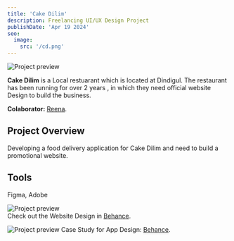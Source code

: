 ```yaml
---
title: 'Cake Dilim'
description: Freelancing UI/UX Design Project
publishDate: 'Apr 19 2024'
seo:
  image:
    src: '/cd.png'
---
```


![Project preview](/cd.png)

**Cake Dilim** is a Local restuarant which is located at Dindigul. The restaurant has been running for over 2 years , in which they need official website Design to build the business.

**Colaborator:** [Reena](https://www.linkedin.com/in/reena-m-35724a203/).

## Project Overview

Developing a food delivery application for Cake Dilim and need to
build a promotional website.

## Tools

Figma, Adobe

![Project preview](/cdweb.png)
 <br>Check out the Website Design in [Behance](https://www.behance.net/gallery/168387825/Cakedilim).

![Project preview](/cdphone.png)
Case Study for App Design: [Behance](https://www.behance.net/gallery/189005883/CAKEDILIM).


